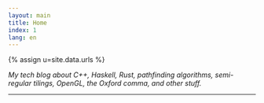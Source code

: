 ```yaml
---
layout: main
title: Home
index: 1
lang: en
---
```


{% assign u=site.data.urls %}

*My tech blog about C++, Haskell, Rust, pathfinding algorithms, semi-regular
tilings, OpenGL, the Oxford comma, and other stuff.*

---
